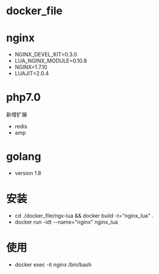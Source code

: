 # docker_file
# nginx
* NGINX_DEVEL_KIT=0.3.0
* LUA_NGINX_MODULE=0.10.8
* NGINX=1.7.10
* LUAJIT=2.0.4

# php7.0
新增扩展
* redis
* amp

# golang 
* version 1.8


# 安装

* cd ./docker_file/ngx-lua && docker build -t="nginx_lua" .
* docker run -idt --name="nginx" nginx_lua

# 使用
* docker exec -it nginx /bin/bash
  
  
